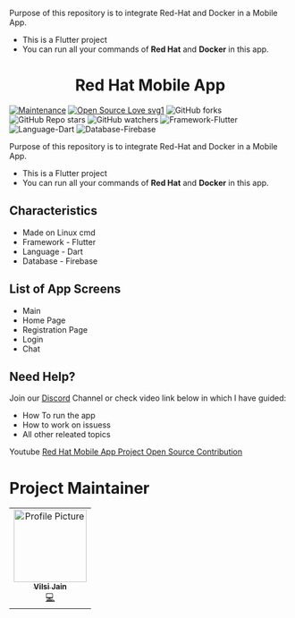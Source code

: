 Purpose of this repository is to integrate Red-Hat and Docker in a Mobile App.<br>
* This is a Flutter project
* You can run all your commands of **Red Hat** and **Docker** in this app.

<h1 align="center"> Red Hat Mobile App </h1>


<p style="text-align:center">

[![Maintenance](https://img.shields.io/badge/Maintained%3F-yes-green.svg)](https://GitHub.com/Naereen/StrapDown.js/graphs/commit-activity)
[![Open Source Love svg1](https://badges.frapsoft.com/os/v1/open-source.svg?v=103)](https://github.com/ellerbrock/open-source-badges/)
![GitHub forks](https://img.shields.io/github/forks/vilsi12/Redhat-Docker-Mobile?color=%233493eb&label=Forks&logo=Github)
![GitHub Repo stars](https://img.shields.io/github/stars/vilsi12/Red-Hat-Mobil-App?color=%233493eb&logo=Github)
![GitHub watchers](https://img.shields.io/github/watchers/vilsi12/Red-Hat-Mobil-App?logo=Github)
![Framework-Flutter](https://img.shields.io/badge/Framework-Flutter-orange)
![Language-Dart](https://img.shields.io/badge/Language-Dart-orange)
![Database-Firebase](https://img.shields.io/badge/Database-Firebase-orange)

</p>

Purpose of this repository is to integrate Red-Hat and Docker in a Mobile App.<br>
* This is a Flutter project
* You can run all your commands of **Red Hat** and **Docker** in this app.

## Characteristics
* Made on Linux cmd
* Framework - Flutter
* Language - Dart
* Database - Firebase

## List of App Screens

* Main 
* Home Page
* Registration Page
* Login 
* Chat

## Need Help?
Join our [Discord](https://discord.gg/f5WRUgArAD) Channel or check video link below in which I have guided:
* How To run the app
* How to work on issuess 
* All other releated topics

Youtube [Red Hat Mobile App Project Open Source Contribution](https://www.youtube.com/embed/t1Fo3KUx1_k)

# Project Maintainer

<table>
  <tbody><tr>
    <td align="center"><a href="https://github.com/vilsi12"><img alt="Profile Picture" src="https://avatars.githubusercontent.com/u/53365687?s=400&u=ab773414f32e375f7b899f6f8a0b299ebe7d84e5&v=4" width="130px;"><br><sub><b>
 Vilsi Jain </b></sub></a><br><a href="" title="Code">💻 </a></td></a></td>
  </tr>
</tbody></table>
<he
